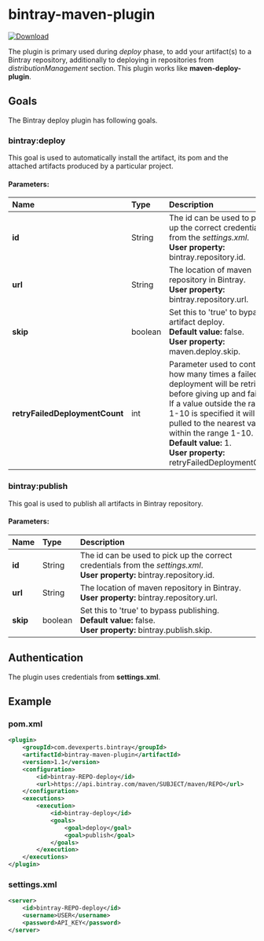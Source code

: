 bintray-maven-plugin
====================

[ ![Download](https://api.bintray.com/packages/devexperts/Maven/bintray-maven-plugin/images/download.svg) ](https://bintray.com/devexperts/Maven/bintray-maven-plugin/_latestVersion)

The plugin is primary used during *deploy* phase, to add your artifact(s) to a Bintray repository,
additionally to deploying in repositories from *distributionManagement* section.
This plugin works like **maven-deploy-plugin**.

Goals
-----
The Bintray deploy plugin has following goals.

### bintray:deploy ###
This goal is used to automatically install the artifact,
its pom and the attached artifacts produced by a particular project.

#### Parameters: #####

| Name                           | Type    | Description |
|:-------------------------------|:--------|:------------|
| **id**                         | String  | The id can be used to pick up the correct credentials from the *settings.xml*. <br> **User property:** bintray.repository.id.|
| **url**                        | String  | The location of maven repository in Bintray. <br> **User property:** bintray.repository.url. |
| **skip**                       | boolean | Set this to 'true' to bypass artifact deploy. <br> **Default value:** false. <br> **User property:** maven.deploy.skip. |
| **retryFailedDeploymentCount** | int     | Parameter used to control how many times a failed deployment will be retried before giving up and failing. If a value outside the range 1-10 is specified it will be pulled to the nearest value within the range 1-10. <br> **Default value:** 1. <br> **User property:** retryFailedDeploymentCount. |

### bintray:publish ###
This goal is used to publish all artifacts in Bintray repository.

#### Parameters: #####

| Name                           | Type    | Description |
|:-------------------------------|:--------|:------------|
| **id**                         | String  | The id can be used to pick up the correct credentials from the *settings.xml*. <br> **User property:** bintray.repository.id.|
| **url**                        | String  | The location of maven repository in Bintray. <br> **User property:** bintray.repository.url. |
| **skip**                       | boolean | Set this to 'true' to bypass publishing. <br> **Default value:** false. <br> **User property:** bintray.publish.skip. |

Authentication
--------------
The plugin uses credentials from **settings.xml**.

Example
-------

### pom.xml ###

```xml
<plugin>
    <groupId>com.devexperts.bintray</groupId>
    <artifactId>bintray-maven-plugin</artifactId>
    <version>1.1</version>
    <configuration>
        <id>bintray-REPO-deploy</id>
        <url>https://api.bintray.com/maven/SUBJECT/maven/REPO</url>
    </configuration>
    <executions>
        <execution>
            <id>bintray-deploy</id>
            <goals>
                <goal>deploy</goal>
                <goal>publish</goal>
            </goals>
        </execution>
    </executions>
</plugin>
```

### settings.xml ###

```xml
<server>
    <id>bintray-REPO-deploy</id>
    <username>USER</username>
    <password>API_KEY</password>
</server>
```